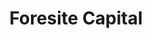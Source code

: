 ---
layout: firm_page
title: "Foresite Capital"
id: "foresitecapital.com"
permalink: "/foresitecapitalforesitecapital.com/"
website: "https://www.foresitecapital.com"
offices: "Larkspur (United States), West Hollywood (United States), New York (United States)"
investment_stages: "Series A, Series B, Series C"
portfolio_companies: "10x Genomics, Aclaris Therapeutics, Inc., Adaptimmune Therapeutics PLC, Adaptive Biotechnologies Corporation, Aduro Biotech, Aetion, Affinivax, Aimmune Therapeutics, Inc., Alector, Altos Labs, Alumis, Inc., ALX Oncology, Ambit Biosciences Corporation, Anacor Pharmaceuticals, Inc., Arcus Biosciences, Inc., Audentes Therapeutics, Auspex Pharmaceuticals, Inc., Avanir Pharmaceuticals, Inc., Avenzo Therapeutics, Avexis, Biotie Therapies, Bit Bio Limited, Candid Therapeutics, Casi Pharmaceuticals, Cerevance, CG Oncology, Chimagen Biosciences, Color Health, ConnectiveRx, Crossover Health, Inc., Cue Health, Cullinan Therapeutics, Delfi Diagnostics, Denali Therapeutics, Inc., Detect, Inc., Disc Medicine, DNAnexus, Inc., Dyax Corp, Eikon Therapeutics, Element Biosciences, Engrail Therapeutics, Everly Health, Evonetix, Fabric Genomics, Inc., Foresight Diagnostics, Fulcrum Therapeutics, Galileo, Generation Bio, Genomics PLC, GRAIL, Inc., HealthVerity, Hims & Hers, identifeye HEALTH, ImmPACT Bio USA, Inscripta, insitro, Intellia Therapeutics, Inc., Interline Therapeutics, Invivyd, Ivantis, Inc., Jounce Therapeutics, Inc., Juno Therapeutics, Karyopharm Therapeutics, Keros Therapeutics, Kiniksa Pharmaceuticals, Kinnate Biopharma, Kira Pharmaceuticals, Kriya Therapeutics, Kura Oncology, Latigo Biotherapeutics, LifeMine Therapeutics, Lyell Immunopharma, Mammoth Biosciences, Maze Therapeutics, MyOme, Inc., Mythic Therapeutics, NeuroDerm, Nexvet Biopharma PLC, Nurix Therapeutics, Odyssey Therapeutics, Orchard Therapeutics, Oric Pharmaceuticals, Inc., Peloton Therapeutics, Inc., Pharvaris, Pleno, ProQR Therapeutics NV, Protagonist Therapeutics, Inc., Quantum-Si, Redesign Health, REGENXBIO, Inc., Relay Therapeutics, Remix Therapeutics, Replimune Group, Inc., RxSight, SAGE Therapeutics, Inc., Seaport Therapeutics, Seranova Bio, Sestina Bio, Signant Health, Solid Biosciences, Sollis Health, Solta Medical, Inc., SomaLogic, Tasso, Inc., TenSixteen Bio, The Medicines Company, Theseus Pharmaceuticals, Thyme Care, Turning Point Therapeutics, Twist Bioscience, Vaxcyte, Velia, VelosBio Inc., Venatorx Pharmaceuticals, Inc., Verona Pharma PLC, Vitae Pharmaceuticals, Inc., Wave Life Sciences LTD., Wavetec Vision Systems, Inc., Xaira Therapeutics, XinThera"
portfolio_link: "https://www.foresitecapital.com/portfolio/"
investment_markets: "Healthcare, Life Sciences, Biotechnology, Therapeutics"
founded_year: "2011"
description: "Foresite Capital is a multi-stage healthcare and life sciences investment firm. They use a data science-driven approach to invest in companies leveraging biology and big data to transform healthcare, focusing on opportunities at the intersection of tech and biotech."
linkedin: "https://www.linkedin.com/company/foresite-capital-management/"
twitter: "https://twitter.com/foresitecapital"
instagram: ""
team_page: "https://www.foresitecapital.com/people/"
investor_type: "Venture Capital, Private Equity"
crunchbase: "https://www.crunchbase.com/organization/foresite-capital"
pitchbook: "https://pitchbook.com/profiles/investor/54064-81"

# SEO Optimization
meta_title: "Foresite Capital - VC Firm - projectstartups.com"
meta_description: "Foresite Capital, Foresite Capital is a multi-stage healthcare and life sciences investment firm. They use a data science-driven approach to invest in companies leverag..."
meta_keywords: "Foresite Capital, Healthcare, Life Sciences, Biotechnology, Therapeutics, VC firm, venture capital, startup investor, projectstartups.com"
canonical_url: "https://vc.projectstartups.com/foresitecapitalforesitecapital.com/"
---